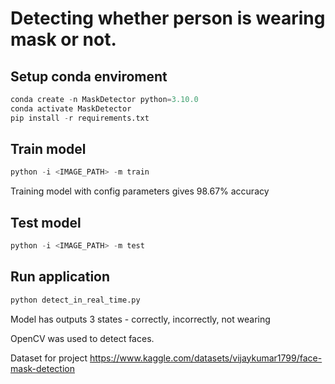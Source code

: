 # Detecting whether person is wearing mask or not.

## Setup conda enviroment 

```python
conda create -n MaskDetector python=3.10.0
conda activate MaskDetector
pip install -r requirements.txt
```

## Train model 

```python
python -i <IMAGE_PATH> -m train
```

Training model with config parameters gives 98.67% accuracy

## Test model 

```python
python -i <IMAGE_PATH> -m test
```

## Run application
```python 
python detect_in_real_time.py
```



Model has outputs 3 states - correctly, incorrectly, not wearing

OpenCV was used to detect faces.

Dataset for project
https://www.kaggle.com/datasets/vijaykumar1799/face-mask-detection



